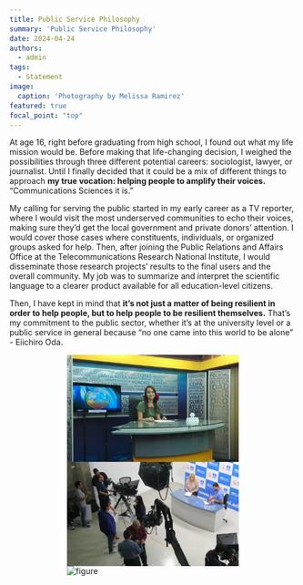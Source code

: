 ```yaml
---
title: Public Service Philosophy
summary: 'Public Service Philosophy'
date: 2024-04-24
authors:
  - admin
tags:
  - Statement
image:
  caption: 'Photography by Melissa Ramirez'
featured: true
focal_point: "top"
---
```


At age 16, right before graduating from high school, I found out what my life mission would be. Before making that life-changing decision, I weighed the possibilities through three different potential careers: sociologist, lawyer, or journalist. Until I finally decided that it could be a mix of different things to approach **my true vocation: helping people to amplify their voices.** “Communications Sciences it is.” 

My calling for serving the public started in my early career as a TV reporter, where I would visit the most underserved communities to echo their voices, making sure they’d get the local government and private donors’ attention. I would cover those cases where constituents, individuals, or organized groups asked for help. Then, after joining the Public Relations and Affairs Office at the Telecommunications Research National Institute, I would disseminate those research projects’ results to the final users and the overall community. My job was to summarize and interpret the scientific language to a clearer product available for all education-level citizens. 

Then, I have kept in mind that **it’s not just a matter of being resilient in order to help people, but to help people to be resilient themselves.** That’s my commitment to the public sector, whether it’s at the university level or a public service in general because “no one came into this world to be alone” - Eiichiro Oda. 
 
<div style="display: flex; justify-content: center;">
    <img src="a.jpg" alt="figure" width="60%">
</div>

<div style="display: flex; justify-content: center;">
    <img src="b.jpg" alt="figure" width="60%">
</div>

<div style="display: flex; justify-content: center;">
    <img src="c.jpg" alt="figure" width="60%">
</div>